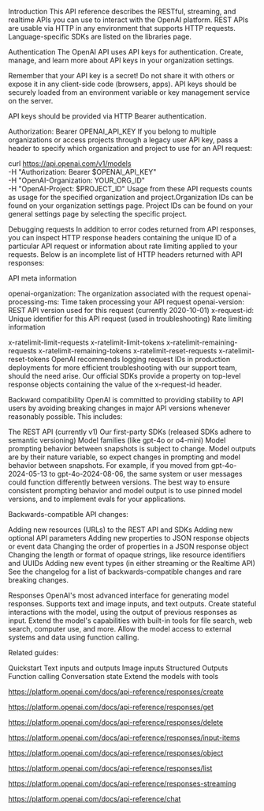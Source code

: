 Introduction
This API reference describes the RESTful, streaming, and realtime APIs you can use to interact with the OpenAI platform. REST APIs are usable via HTTP in any environment that supports HTTP requests. Language-specific SDKs are listed on the libraries page.

Authentication
The OpenAI API uses API keys for authentication. Create, manage, and learn more about API keys in your organization settings.

Remember that your API key is a secret! Do not share it with others or expose it in any client-side code (browsers, apps). API keys should be securely loaded from an environment variable or key management service on the server.

API keys should be provided via HTTP Bearer authentication.

Authorization: Bearer OPENAI_API_KEY
If you belong to multiple organizations or access projects through a legacy user API key, pass a header to specify which organization and project to use for an API request:

curl https://api.openai.com/v1/models \
  -H "Authorization: Bearer $OPENAI_API_KEY" \
  -H "OpenAI-Organization: YOUR_ORG_ID" \
  -H "OpenAI-Project: $PROJECT_ID"
Usage from these API requests counts as usage for the specified organization and project.Organization IDs can be found on your organization settings page. Project IDs can be found on your general settings page by selecting the specific project.

Debugging requests
In addition to error codes returned from API responses, you can inspect HTTP response headers containing the unique ID of a particular API request or information about rate limiting applied to your requests. Below is an incomplete list of HTTP headers returned with API responses:

API meta information

openai-organization: The organization associated with the request
openai-processing-ms: Time taken processing your API request
openai-version: REST API version used for this request (currently 2020-10-01)
x-request-id: Unique identifier for this API request (used in troubleshooting)
Rate limiting information

x-ratelimit-limit-requests
x-ratelimit-limit-tokens
x-ratelimit-remaining-requests
x-ratelimit-remaining-tokens
x-ratelimit-reset-requests
x-ratelimit-reset-tokens
OpenAI recommends logging request IDs in production deployments for more efficient troubleshooting with our support team, should the need arise. Our official SDKs provide a property on top-level response objects containing the value of the x-request-id header.

Backward compatibility
OpenAI is committed to providing stability to API users by avoiding breaking changes in major API versions whenever reasonably possible. This includes:

The REST API (currently v1)
Our first-party SDKs (released SDKs adhere to semantic versioning)
Model families (like gpt-4o or o4-mini)
Model prompting behavior between snapshots is subject to change. Model outputs are by their nature variable, so expect changes in prompting and model behavior between snapshots. For example, if you moved from gpt-4o-2024-05-13 to gpt-4o-2024-08-06, the same system or user messages could function differently between versions. The best way to ensure consistent prompting behavior and model output is to use pinned model versions, and to implement evals for your applications.

Backwards-compatible API changes:

Adding new resources (URLs) to the REST API and SDKs
Adding new optional API parameters
Adding new properties to JSON response objects or event data
Changing the order of properties in a JSON response object
Changing the length or format of opaque strings, like resource identifiers and UUIDs
Adding new event types (in either streaming or the Realtime API)
See the changelog for a list of backwards-compatible changes and rare breaking changes.

Responses
OpenAI's most advanced interface for generating model responses. Supports text and image inputs, and text outputs. Create stateful interactions with the model, using the output of previous responses as input. Extend the model's capabilities with built-in tools for file search, web search, computer use, and more. Allow the model access to external systems and data using function calling.

Related guides:

Quickstart
Text inputs and outputs
Image inputs
Structured Outputs
Function calling
Conversation state
Extend the models with tools

https://platform.openai.com/docs/api-reference/responses/create

https://platform.openai.com/docs/api-reference/responses/get

https://platform.openai.com/docs/api-reference/responses/delete

https://platform.openai.com/docs/api-reference/responses/input-items

https://platform.openai.com/docs/api-reference/responses/object

https://platform.openai.com/docs/api-reference/responses/list

https://platform.openai.com/docs/api-reference/responses-streaming

https://platform.openai.com/docs/api-reference/chat

